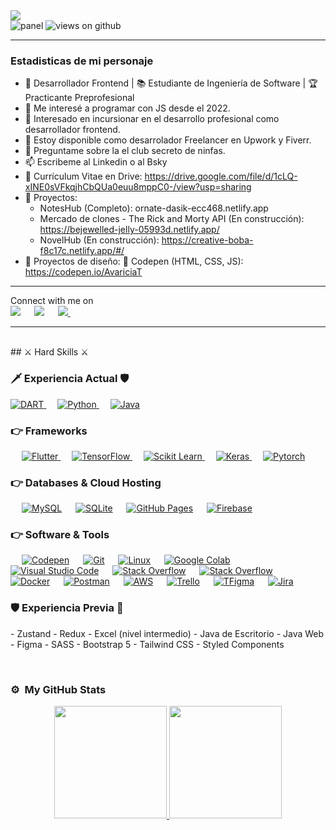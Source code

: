 

<img src="www.linkedin.com/in/pedro-david-de-la-cruz-díaz-0bbaa0249" />
<br />
<img src="https://media.licdn.com/dms/image/v2/D4E16AQE6F9upHNV9tA/profile-displaybackgroundimage-shrink_350_1400/profile-displaybackgroundimage-shrink_350_1400/0/1674099135593?e=1750291200&v=beta&t=gUnPLf13Z4Pa9HRLZT_dDNwpqcmMqo6VLCGZ6zsKzco" alt="panel" />

<img src="https://komarev.com/ghpvc/?username=PedroDavidDD&label=Views&color=brightgreen&style=flat-square" alt="views on github" />

<hr/>
<h3> Estadisticas de mi personaje </h3>

- 🚀 Desarrollador Frontend | 📚 Estudiante de Ingeniería de Software | 🏆 Practicante Preprofesional
- 🌱 Me interesé a programar con JS desde el 2022.
- 👯 Interesado en incursionar en el desarrollo profesional como desarrollador frontend.
- 🤔 Estoy disponible como desarrolador Freelancer en Upwork y Fiverr.
- 💬 Preguntame sobre la el club secreto de ninfas.
- 📫 Escribeme al Linkedin o al Bsky
- 📄 Currículum Vitae en Drive: https://drive.google.com/file/d/1cLQ-xINE0sVFkqjhCbQUa0euu8mppC0-/view?usp=sharing
-  📰 Proyectos: 
	-	NotesHub (Completo): ornate-dasik-ecc468.netlify.app
	-	Mercado de clones - The Rick and Morty API (En construcción): https://bejewelled-jelly-05993d.netlify.app/
	-	NovelHub (En construcción): https://creative-boba-f8c17c.netlify.app/#/
 - 🧮 Proyectos de diseño: 🚀 Codepen (HTML, CSS, JS): https://codepen.io/AvariciaT

<hr />

<p>Connect with me on
<br />	
<a target="_blank" href="https://www.linkedin.com/in/pedro-david-de-la-cruz-díaz-0bbaa0249"><img src="www.linkedin.com/in/pedro-david-de-la-cruz-díaz-0bbaa0249"></img></a>
&emsp;
<a target="_blank" href="mailto:delacruz0e72ef@outlook.com"
><img src="https://img.shields.io/badge/-Gmail-D14836?style=for-the-badge&logo=Gmail&logoColor=white"></img></a>
&emsp;
<a target="_blank" href="https://bsky.app/profile/elautordeninfas.bsky.social">
	<img src="https://img.shields.io/badge/-Twitter-1DA1F2?style=for-the-badge&logo=Twitter&logoColor=blue" />
</a>
&emsp;

<hr />

<br>
##  ⚔ Hard Skills ⚔

### 🗡 Experiencia Actual 🛡

<p align="left"> 
  

  <a href="https://dart.dev/">
    <img alt="DART" src="https://img.shields.io/badge/Dart-0175C2?style=for-the-badge&logo=dart&logoColor=white"/>
  </a>
&emsp;
<a href="https://python.org/">
    <img alt="Python" src="https://img.shields.io/badge/Python-FFD43B?style=for-the-badge&logo=python&logoColor=darkgreen"/>
  </a>
  &emsp;
<a href="https://www.java.com/en/">
    <img alt="Java" src="https://img.shields.io/badge/Java-ED8B00?style=for-the-badge&logo=java&logoColor=white"/>
  </a>


</p>

### 👉 Frameworks
<p align="left"> 
&emsp;
  <a href="https://flutter.dev/" target="_blank"> 
     <img alt="Flutter" src="https://img.shields.io/badge/Flutter-02569B?style=for-the-badge&logo=flutter&logoColor=white">
   </a>
  &emsp; 
  <a href="https://www.tensorflow.org/" target="_blank"> 
   <img alt="TensorFlow" src="https://img.shields.io/badge/TensorFlow-FF6F00?style=for-the-badge&logo=TensorFlow&logoColor=white">
  </a>   
  &emsp;
  <a href="https://scikit-learn.org/" target="_blank">
    <img alt="Scikit Learn" src="https://img.shields.io/badge/scikit_learn-F7931E?style=for-the-badge&logo=scikit-learn&logoColor=white">
  </a> 
   &emsp;
  <a href="https://keras.io/" target="_blank"> 
    <img alt="Keras" src="https://img.shields.io/badge/Keras-D00000?style=for-the-badge&logo=Keras&logoColor=white"/>
  </a>
  &emsp;
  <a href="https://pytorch.org/" target="_blank"> 
    <img alt="Pytorch" src="https://img.shields.io/badge/PyTorch-EE4C2C?style=for-the-badge&logo=PyTorch&logoColor=white"/>
  </a>
</p>

### 👉 Databases & Cloud Hosting
<p align="left">
  &emsp;
    <a href="https://www.mysql.com/"><img alt="MySQL" src="https://img.shields.io/badge/MySQL-00000F?style=for-the-badge&logo=mysql&logoColor=white"></a>
  &emsp;
    <a href="https://www.sqlite.org/"><img alt="SQLite" src ="https://img.shields.io/badge/SQLite-07405E?style=for-the-badge&logo=sqlite&logoColor=white"/></a>
  &emsp;
    <a href="https://www.github.com"><img alt="GitHub Pages" src="https://img.shields.io/badge/GitHub-100000?style=for-the-badge&logo=github&logoColor=white"></a>
  &emsp;
<a href="https://firebase.google.com/"><img alt="Firebase" src ="https://img.shields.io/badge/firebase-ffca28?style=for-the-badge&logo=firebase&logoColor=black"></a>
 </p>

 ### 👉 Software & Tools
 
<p>
  &emsp;
    <a href="#"><img alt="Codepen" src="https://img.shields.io/badge/Codepen-000000?style=for-the-badge&logo=codepen&logoColor=white"></a>
  &emsp;
    <a href="#"><img alt="Git" src="https://img.shields.io/badge/Git-F05032?style=for-the-badge&logo=git&logoColor=white"></a>
  &emsp;
    <a href="#"><img alt="Linux" src="https://img.shields.io/badge/Linux-FCC624?style=for-the-badge&logo=linux&logoColor=black"></a>
  &emsp;
    <a href="#"><img alt="Google Colab" src="https://img.shields.io/badge/Colab-F9AB00?style=for-the-badge&logo=googlecolab&color=525252"></a>
  &emsp;
    <a href="#"><img alt="Visual Studio Code" src="https://img.shields.io/badge/Visual_Studio_Code-0078D4?style=for-the-badge&logo=visual%20studio%20code&logoColor=white"></a>
  &emsp;
    <a href="#"><img alt="Stack Overflow" src="https://img.shields.io/badge/Stack_Overflow-FE7A16?style=for-the-badge&logo=stack-overflow&logoColor=white"></a>
&emsp;
    <a href="#"><img alt="Stack Overflow" src="https://img.shields.io/badge/manjaro-35BF5C?style=for-the-badge&logo=manjaro&logoColor=white"></a>
    &emsp;
    <a href="#"><img alt="Docker" src="https://img.shields.io/badge/Docker-2CA5E0?style=for-the-badge&logo=docker&logoColor=white"></a>
     &emsp;
    <a href="#"><img alt="Postman" src="https://img.shields.io/badge/Postman-FF6C37?style=for-the-badge&logo=Postman&logoColor=white"></a>
     &emsp;
    <a href="#"><img alt="AWS" src="https://img.shields.io/badge/Amazon_AWS-232F3E?style=for-the-badge&logo=amazon-aws&logoColor=white"></a>
    &emsp;
    <a href="#"><img alt="Trello" src="https://img.shields.io/badge/Trello-0052CC?style=for-the-badge&logo=trello&logoColor=white"></a>
    &emsp;
     <a href="#"><img alt="TFigma" src="https://img.shields.io/badge/Figma-F24E1E?style=for-the-badge&logo=figma&logoColor=white"></a>
    &emsp; <a href="#"><img alt="Jira" src="https://img.shields.io/badge/Jira-0052CC?style=for-the-badge&logo=Jira&logoColor=white"></a>
    &emsp;
</p>


### 🛡 Experiencia Previa 🏹
<p align="left">
	- Zustand 
	- Redux
	- Excel (nivel intermedio)
	- Java de Escritorio
	- Java Web
	- Figma
	- SASS
	- Bootstrap 5
	- Tailwind CSS
	- Styled Components
 </p>

<br/>

<h3>⚙️ &nbsp;My GitHub Stats</h3>

<p align="center">
<a href="https://github.com/PedroDavidDD">
  <img height="180em" src="https://github-readme-stats-eight-theta.vercel.app/api?username=PedroDavidDD&show_icons=true&theme=algolia&include_all_commits=true&count_private=true"/>
  <img height="180em" src="https://github-readme-stats-eight-theta.vercel.app/api/top-langs/?username=PedroDavidDD&layout=compact&langs_count=8&theme=algolia"/>
</a>
</p>
